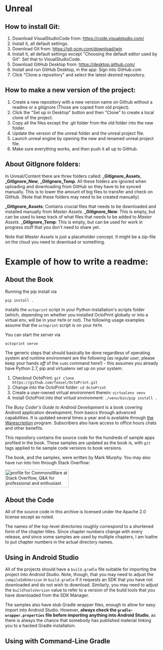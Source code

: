 # Unreal

## How to install Git:

1. Download VisualStudioCode from: https://code.visualstudio.com/
2. Install it, all default settings.
3. Download Git from: https://git-scm.com/download/win
4. Install it, all default settings except "Choosing the default editor used by Git". Set that to VisualStudioCode. 
5. Download GitHub Desktop from: https://desktop.github.com/
6. Install and run GitHub Desktop, in the app: Sign into GitHub.com
7. Click "Clone a repository" and select the latest desired repository.


## How to make a new version of the project:
1. Create a new repository with a new version name on Github without a readme or a gitignore (Those are copied from old project).
2. Click the "Set up in Desktop" button and then "Clone" to create a local clone of the project.
3. Copy all the files except the .git folder from the old folder into the new folder. 
4. Update the version of the unreal folder and the unreal project file.
5. Launch unreal engine by opening the new and renamed unreal project file.
6. Make sure everything works, and then push it all up to GitHub.

## About GitIgnore folders:

In Unreal/Content there are three folders called: **_GitIgnore_Assets**, **_GitIgnore_New**, **_GitIgnore_Temp**.
All these folders are ignored when uploading and downloading from GitHub so they have to be synced manually.
This is to lower the amount of big files to transfer and check on GitHub.
(Note that these folders may need to be created manually)

**_GitIgnore_Assets**: Contains crucial files that needs to be downloaded and installed manually from _Master Assets_.
**_GitIgnore_New**: This is empty, but can be used to keep track of what files that needs to be added to _Master Assets_.
**_GitIgnore_Temp**: This is empty, but can be used for work in progress stuff that you don't need to share yet.

Note that _Master Assets_ is just a placeholder concept. It might be a zip-file on the cloud you need to download or something.



# Example of how to write a readme:

## About the Book




Running the pip install via

    pip install .

installs the `octoprint` script in your Python installation's scripts folder
(which, depending on whether you installed OctoPrint globally or into a virtual env, will be in your `PATH` or not). The
following usage examples assume that the `octoprint` script is on your `PATH`.

You can start the server via

    octoprint serve
	
	
The generic steps that should basically be done regardless of operating system
and runtime environment are the following (as *regular
user*, please keep your hands *off* of the `sudo` command here!) - this assumes
you already have Python 2.7, pip and virtualenv set up on your system:

1. Checkout OctoPrint: `git clone https://github.com/foosel/OctoPrint.git`
2. Change into the OctoPrint folder: `cd OctoPrint`
3. Create a user-owned virtual environment therein: `virtualenv venv`
4. Install OctoPrint *into that virtual environment*: `./venv/bin/pip install .`

_The Busy Coder's Guide to Android Development_ is a book covering Android application development, from basics
through advanced capabilities. It is updated several times a year and is available through
[the Warescription](https://commonsware.com/warescription) program. Subscribers also have access to office
hours chats and other benefits.

This repository contains the source code for the hundreds of sample apps profiled in the book. These 
samples are updated as the book is, with `git` tags applied to tie sample code versions to book
versions.

The book, and the samples, were written by Mark Murphy. You may also have run into him through
Stack Overflow:

<a href="http://stackoverflow.com/users/115145/commonsware">
<img src="http://stackoverflow.com/users/flair/115145.png" width="208" height="58" alt="profile for CommonsWare at Stack Overflow, Q&amp;A for professional and enthusiast programmers" title="profile for CommonsWare at Stack Overflow, Q&amp;A for professional and enthusiast programmers">
</a>

## About the Code

All of the source code in this archive is licensed under the
Apache 2.0 license except as noted.

The names of the top-level directories roughly correspond to a
shortened form of the chapter titles. Since chapter numbers
change with every release, and since some samples are used by
multiple chapters, I am loathe to put chapter numbers in the
actual directory names.

## Using in Android Studio

All of the projects should have a `build.gradle` file suitable for
importing the project into Android Studio. Note, though, that you
may need to adjust the `compileSdkVersion` in `build.gradle` if it
requests an SDK that you have not downloaded and do not wish to
download. Similarly, you may need to adjust the `buildToolsVersion`
value to refer to a version of the build tools that you have downloaded
from the SDK Manager.

The samples also have stub Gradle wrapper files, enough to allow for
easy import into Android Studio. However,
**always check the `gradle-wrapper.properties` file before importing anything into Android Studio**,
as there is always the chance that somebody has published material linking you to a hacked Gradle installation.

## Using with Command-Line Gradle